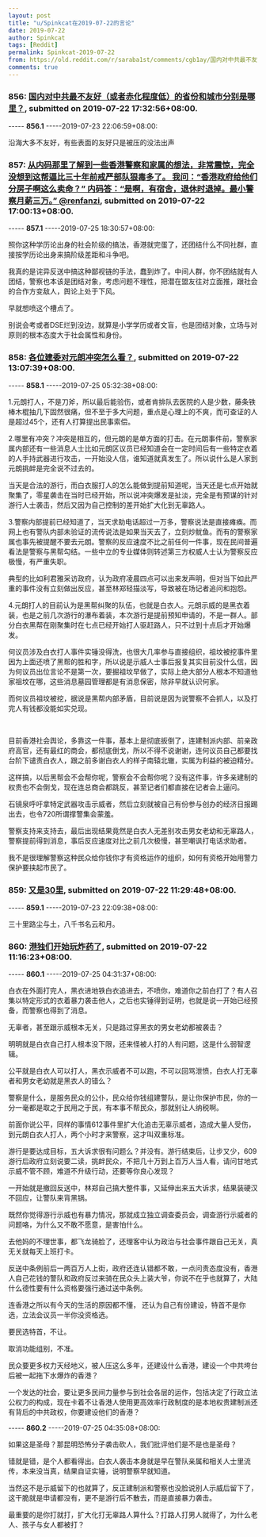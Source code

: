 ```yaml
---
layout: post
title: "u/Spinkcat在2019-07-22的言论"
date: 2019-07-22
author: Spinkcat
tags: [Reddit]
permalink: Spinkcat-2019-07-22
from: https://old.reddit.com/r/saraba1st/comments/cgb1ay/国内对中共最不友好或者赤化程度低的省份和城市分别是哪里/
comments: true
---
```


### 856: [国内对中共最不友好（或者赤化程度低）的省份和城市分别是哪里？](https://old.reddit.com/r/saraba1st/comments/cgb1ay/国内对中共最不友好或者赤化程度低的省份和城市分别是哪里/), submitted on 2019-07-22 17:32:56+08:00.

----- __856.1__ -----2019-07-23 22:06:59+08:00:

沿海大多不友好，有些表面的友好只是被压的没法出声

### 857: [从内码那里了解到一些香港警察和家属的想法，非常震惊，完全没想到这帮逼比三十年前戒严部队狠毒多了。 我问：“香港政府给他们分房子啊这么卖命？” 内码答：“是啊，有宿舍，退休时退掉。最小警察月薪三万。” @renfanzi](https://old.reddit.com/r/saraba2nd/comments/cgas1c/从内码那里了解到一些香港警察和家属的想法非常震惊完全没想到这帮逼比三十年前戒严部队狠毒多了/), submitted on 2019-07-22 17:00:13+08:00.

----- __857.1__ -----2019-07-25 18:30:57+08:00:

照你这种学历论出身的社会阶级的搞法，香港就完蛋了，还团结什么不同社群，直接按学历论出身来搞阶级差距和斗争吧。

我真的是诧异反送中搞这种鄙视链的手法，蠢到炸了。中间人群，你不团结就有人团结，警察也本该是团结对象，考虑问题不理性，把潜在盟友往对立面推，跟社会的合作方变敌人，舆论上处于下风。

早就想喷这个槽点了。

别说会考或者DSE烂到没边，就算是小学学历或者文盲，也是团结对象，立场与对原则的根本态度大于社会属性和身份。

### 858: [各位建委对元朗冲突怎么看？](https://old.reddit.com/r/China_irl/comments/cg8y5i/各位建委对元朗冲突怎么看/), submitted on 2019-07-22 13:07:39+08:00.

----- __858.1__ -----2019-07-25 05:32:38+08:00:

1.元朗打人，不是刀斧，所以最后能验伤，或者肯排队去医院的人是少数，藤条铁棒木棍抽几下固然很痛，但不至于多大问题，重点是心理上的不爽，而可查证的人是超过45个，还有人打算提出民事索偿。

2.哪里有冲突？冲突是相互的，但元朗的是单方面的打击。在元朗事件前，警察家属内部还有一些消息人士比如元朗区议员已经知道会在一定时间后有一些特定衣着的人手持武器进行攻击，一开始没人信，谁知道就真发生了。所以说什么是人家到元朗挑衅是完全说不过去的。

当天是合法的游行，而白衣服打人的怎么能做到提前知道呢，当天还是七点开始就聚集了，零星袭击在当时已经开始，所以说冲突爆发是扯淡，完全是有预谋的针对游行人士袭击，然后又因为自己控制的差开始扩大化到无辜路人。

3.警察内部提前已经知道了，当天求助电话超过一万多，警察说法是直接瘫痪。而网上也有警队内部未验证的流传说法是如果当天去了，立刻炒鱿鱼。而有的警察家属也事先被提醒不要去元朗。警察的反应速度不比之前任何一件事，现在民间普遍看法是警察与黑帮勾结。一些中立的专业媒体则转述第三方权威人士认为警察反应极慢，有严重失职。

典型的比如利君雅采访政府，认为政府凌晨四点可以出来发声明，但对当下如此严重的事件没有立刻做出反应，甚至林郑轻描淡写，导致被在场记者追问和抱怨。

4.元朗打人的目前认为是黑帮纠聚的队伍，也就是白衣人。元朗示威的是黑衣着装，也是之前几次游行的瀑布着装，本次游行是提前预知申请的，不是一群人。部分白衣黑帮在刚聚集时在七点已经开始打人驱赶路人，只不过到十点后才开始爆发。

何议员涉及白衣打人事件实锤没得洗，也很大几率参与直接组织，祖坟被挖事件里因为上面还喷了黑帮的胜和字，所以说是示威人士事后报复其实目前没什么信，因为何议员出位言论不是第一次，要掘祖坟早做了，实际上绝大部分人根本不知道他家祖坟在哪，这些消息墓园管理都是有消息保密，除非早就认识何家。

而何议员祖坟被挖，据说是黑帮内部矛盾，目前说是因为说警察不会抓人，以及打完人有钱都没能如实兑现。

&#x200B;

目前香港社会舆论，多靠这一件事，基本上是彻底扳倒了，连建制派内部、前亲政府高官，还有最红的商会，都彻底倒戈，所以不得不说谢谢，连何议员自己都要找台阶下谴责白衣人，跟之前多谢白衣人的样子南辕北辙，实属为利益的被迫精分。

这样搞，以后黑帮会不会帮你呢，警察会不会帮你呢？没有这件事，许多亲建制的权贵也不会倒戈，现在连总商会都跳反，甚至记者们都直接在记者会上逼问。

石镜泉呼吁拿特定武器攻击示威者，然后立刻就被自己有份参与创办的经济日报踢出去，也令720所谓撑警集会蒙羞。

警察支持来支持去，最后出现结果竟然是白衣人无差别攻击男女老幼和无辜路人，警察提前得到消息，事后反应速度对比之前几次极慢，甚至嘲讽打电话求助者。

我不是很理解警察这种民众给你钱你才有资格运作的组织，如何有资格开始用警力保护要挟起市民了。

### 859: [又是30里](https://old.reddit.com/r/saraba1st/comments/cg81t1/又是30里/), submitted on 2019-07-22 11:29:48+08:00.

----- __859.1__ -----2019-07-23 22:09:38+08:00:

三十里路尘与土，八千书名云和月。

### 860: [港独们开始玩炸药了](https://old.reddit.com/r/China_irl/comments/cg7x5k/港独们开始玩炸药了/), submitted on 2019-07-22 11:16:23+08:00.

----- __860.1__ -----2019-07-25 04:31:37+08:00:

白衣在外面打完人，黑衣进地铁白衣追进去，不喷你，难道你之前白打了？有人召集以特定形式的衣着暴力袭击他人，之后也实锤得到证明，也就是说一开始已经预备，而警察也得到了消息。

无辜者，甚至跟示威根本无关，只是路过穿黑衣的男女老幼都被袭击？

明明就是白衣自己打人根本没下限，还来怪被人打的人有问题，这是什么弱智逻辑。

公平就是白衣人可以打人，黑衣示威者不可以跑，不可以回骂泄愤，白衣人打无辜者和男女老幼就是黑衣人的错么？

警察是什么，是服务民众的公仆，民众给你钱组建警队，是让你保护市民，你的一分一毫都是取之于民用之于民，有本事不帮民众，那就别让人纳税啊。

前面你说公平，同样的事情612事件里扩大化追击无辜示威者，造成大量人受伤，到元朗白衣人打人，两个小时才来警察，这才叫双重标准。

游行是要达成目标，五大诉求很有问题么？并没有。游行结束后，让步又少，609游行后政府立刻说要二读，挑衅民众，不把几十万到上百万人当人看，请问甘地式示威不管不顾，难道不升级行动，还要等你良心发现？

一开始就是撤回反送中，林郑自己搞大整件事，又延伸出来五大诉求，结果装硬汉不回应，让警队来背黑锅。

既然你觉得游行示威也有暴力情况，那就成立独立调查委员会，调查游行示威者的问题咯，为什么又不敢不愿意，是害怕什么。

去他妈的不理世事，都飞龙骑脸了，还理客中认为政治与社会事件跟自己无关，真无关就每天上班打卡。

反送中条例前后一两百万人上街，政府还连认错都不敢，一点问责态度没有，香港人自己花钱的警队和政府反过来骑在民众头上装大爷，你说不在乎也就算了，大陆什么德性要有什么资格要强行通过送中条例。

连香港之所以有今天的生活的原因都不懂， 还认为自己有份建设，特首不是你选，立法会议员一半你没资格选。

要民选特首，不让。

取消功能组别，不准。

民众要更多权力天经地义，被人压这么多年，还建设什么香港，建设一个中共垮台后被一起拖下水爆炸的香港？

一个发达的社会，要让更多民间力量参与到社会各层的运作，包括决定了行政立法公权力的构成，现在卡着不让香港人使用更高效率行政制度的是本地权贵建制派还有背后的中共政权，你要建设他们的香港？

----- __860.2__ -----2019-07-25 04:35:08+08:00:

如果这是圣母？那昆明恐怖分子袭击砍人，我们批评他们是不是也是圣母？

错就是错，是个人都看得出。白衣人袭击本身就是早在警队亲属和相关人士里流传，本来没当真，结果自证实锤，说明警察早就知道。

当然这不是示威留下的也就算了，反正建制派和警察也没脸说别人示威后留下了，这干脆就是申请都没有，更不是游行后不散去，而是直接暴力袭击。

最重要的是你打就打，扩大化打无辜路人算什么？打路人打男人就得了，为什么老人、孩子与女人都被打？

